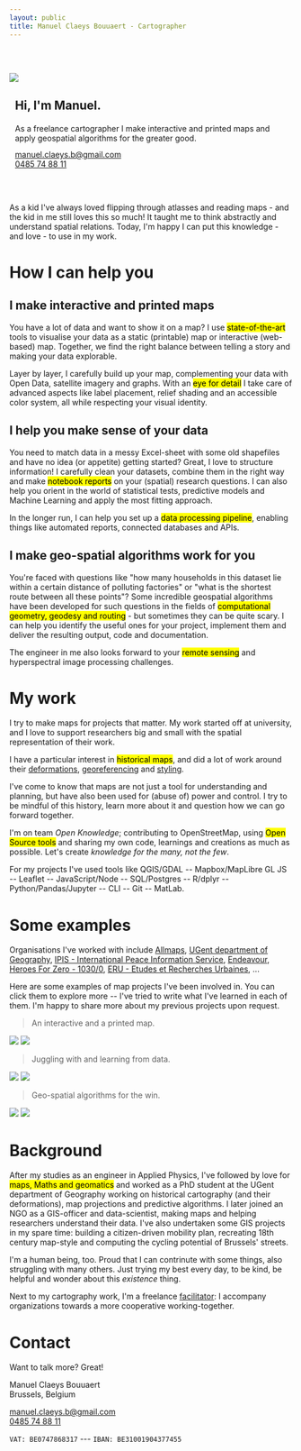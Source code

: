 ```yaml
---
layout: public
title: Manuel Claeys Bouuaert - Cartographer
---
```

<div class="image-box" style="margin-top: 60px; margin-bottom: 60px">
    <img src="img/manuel.jpg">
    <div style="margin:auto 10px">
        <h2>Hi, I'm Manuel.</h2>
        <div style="margin-top: 20px;">
            As a freelance cartographer I make interactive and printed maps and apply geospatial algorithms for the greater good.
        </div>
        <div style="margin-top: 12px;">
            <a href="mailto:manuel.claeys.b@gmail.com" class="email">manuel.claeys.b@gmail.com</a><br>
            <a href="tel:+32485748811" class="phone">0485 74 88 11</a>
        </div>
    </div>
</div>

As a kid I've always loved flipping through atlasses and reading maps - and the kid in me still loves this so much! It taught me to think abstractly and understand spatial relations. Today, I'm happy I can put this knowledge - and love - to use in my work.

# How I can help you

<div class="focus" markdown="1">

## I make interactive and printed maps

You have a lot of data and want to show it on a map? I use <mark>state-of-the-art</mark> tools to visualise your data as a static (printable) map or interactive (web-based) map. Together, we find the right balance between telling a story and making your data explorable.

Layer by layer, I carefully build up your map, complementing your data with Open Data, satellite imagery and graphs. With an <mark>eye for detail</mark> I take care of advanced aspects like label placement, relief shading and an accessible color system, all while respecting your visual identity.

</div>

<div class="focus" markdown="1">

## I help you make sense of your data

You need to match data in a messy Excel-sheet with some old shapefiles and have no idea (or appetite) getting started? Great, I love to structure information! I carefully clean your datasets, combine them in the right way and make <mark>notebook reports</mark> on your (spatial) research questions. I can also help you orient in the world of statistical tests, predictive models and Machine Learning and apply the most fitting approach. 

In the longer run, I can help you set up a <mark>data processing pipeline</mark>, enabling things like automated reports, connected databases and APIs. 

</div>

<div class="focus" markdown="1">

## I make geo-spatial algorithms work for you

You're faced with questions like "how many households in this dataset lie within a certain distance of polluting factories" or "what is the shortest route between all these points"? Some incredible geospatial algorithms have been developed for such questions in the fields of <mark>computational geometry, geodesy and routing</mark> - but sometimes they can be quite scary. I can help you identify the useful ones for your project, implement them and deliver the resulting output, code and documentation. 

The engineer in me also looks forward to your <mark>remote sensing</mark> and hyperspectral image processing challenges.

</div>

<h1 class="with-margin-top">My work</h1>

I try to make maps for projects that matter. My work started off at university, and I love to support researchers big and small with the spatial representation of their work.

I have a particular interest in <mark>historical maps</mark>, and did a lot of work around their <a href="/projects/academia_ferraris" class="internal">deformations</a>, <a href="/projects/allmaps" class="internal">georeferencing</a> and <a href="/projects/ferrargis" class="internal">styling</a>.

I've come to know that maps are not just a tool for understanding and planning, but have also been used for (abuse of) power and control. I try to be mindful of this history, learn more about it and question how we can go forward together.

I'm on team *Open Knowledge*; contributing to OpenStreetMap, using <mark>Open Source tools</mark> and sharing my own code, learnings and creations as much as possible. Let's create *knowledge for the many, not the few*.

For my projects I've used tools like QGIS/GDAL -- Mapbox/MapLibre GL JS -- Leaflet -- JavaScript/Node -- SQL/Postgres -- R/dplyr -- Python/Pandas/Jupyter -- CLI -- Git -- MatLab.

<h1 class="with-margin-top">Some examples</h1>

Organisations I've worked with include [Allmaps](https://allmaps.org/), [UGent department of Geography](http://geoweb.ugent.be/), [IPIS - International Peace Information Service](https://ipisresearch.be/), [Endeavour](https://endeavours.eu/), [Heroes For Zero - 1030/0](https://heroesforzero.be/), [ERU - Etudes et Recherches Urbaines](https://eru-urbanisme.be/), ...

Here are some examples of map projects I've been involved in. You can click them to explore more -- I've tried to write what I've learned in each of them. I'm happy to share more about my previous projects upon request.

> An interactive and a printed map.

<div class="image-box">
    <a href="/projects/ipis_cod_v5.html" class="none"><img src="img/ipis_cod_v5.gif"/></a>
    <a href="/projects/ipis_eaf_bdi.html" class="none"><img src="img/ipis_eaf_bdi.png"/></a>
</div>

> Juggling with and learning from data.

<div class="image-box">
    <a href="/projects/ipis_open.html" class="none"><img src="img/ipis_open.png"/></a>
    <a href="/projects/bikedataproject_centrality.html" class="none"><img src="img/bikedataproject_centrality.png"/></a>
</div>

> Geo-spatial algorithms for the win.

<div class="image-box">
    <a href="/projects/turf-buffer.html" class="none"><img src="img/turf-buffer.png"/></a>
    <a href="/projects/academia_jupyter.html" class="none"><img src="img/academia_jupyter.gif"/></a>
</div>

<h1 class="with-margin-top">Background</h1>

After my studies as an engineer in Applied Physics, I've followed by love for <mark>maps, Maths and geomatics</mark> and worked as a PhD student at the UGent department of Geography working on historical cartography (and their deformations), map projections and predictive algorithms. I later joined an NGO as a GIS-officer and data-scientist, making maps and helping researchers understand their data. I've also undertaken some GIS projects in my spare time: building a citizen-driven mobility plan, recreating 18th century map-style and computing the cycling potential of Brussels' streets.

I'm a human being, too. Proud that I can contrinute with some things, also struggling with many others. Just trying my best every day, to be kind, be helpful and wonder about this *existence* thing.

Next to my cartography work, I'm a freelance <a href="/facili" class="internal">facilitator</a>: I accompany organizations towards a more cooperative working-together.

<h1 class="with-margin-top">Contact</h1>

Want to talk more? Great!

<div class="focus" markdown="1">
Manuel Claeys Bouuaert
<br>Brussels, Belgium

<a href="mailto:manuel.claeys.b@gmail.com" class="email">manuel.claeys.b@gmail.com</a><br>
<a href="tel:+32485748811" class="phone">0485 74 88 11</a>

`VAT: BE0747868317` --- `IBAN: BE31001904377455`
</div>
